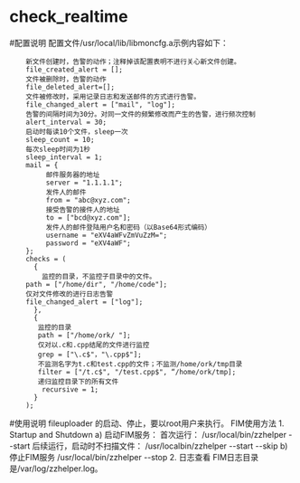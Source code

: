# check_realtime

#配置说明
配置文件/usr/local/lib/libmoncfg.a示例内容如下：

		新文件创建时，告警的动作；注释掉该配置表明不进行关心新文件创建。
		file_created_alert = [];
		文件被删除时，告警的动作
		file_deleted_alert=[];
		文件被修改时，采用记录日志和发送邮件的方式进行告警。
		file_changed_alert = ["mail", "log"];
		告警的间隔时间为30分。对同一文件的频繁修改而产生的告警，进行频次控制
		alert_interval = 30;
		启动时每读10个文件，sleep一次
		sleep_count = 10;
		每次sleep时间为1秒
		sleep_interval = 1;
		mail = {
		     邮件服务器的地址
		     server = "1.1.1.1";
		     发件人的邮件
		     from = "abc@xyz.com";
		     接受告警的接件人的地址
		     to = ["bcd@xyz.com"];
		     发件人的邮件登陆用户名和密码（以Base64形式编码）
		     username = "eXV4aWFvZmVuZzM=";
		     password = "eXV4aWF"; 
		};
		checks = (
		  { 
		    监控的目录，不监控子目录中的文件。
		path = ["/home/dir", "/home/code"];
		仅对文件修改的进行日志告警
		file_changed_alert = ["log"];
		  },
		  {
		   监控的目录
		   path = ["/home/ork/ "];
		   仅对以.c和.cpp结尾的文件进行监控
		   grep = ["\.c$"，"\.cpp$"];
		   不监测名字为t.c和test.cpp的文件；不监测/home/ork/tmp目录
		   filter = ["/t.c$", "/test.cpp$", “/home/ork/tmp];
		   递归监控目录下的所有文件
		    recursive = 1;
		  }
		);
#使用说明
		fileuploader 的启动、停止，要以root用户来执行。
		FIM使用方法
		1.	Startup and Shutdown
		a)	 启动FIM服务：
				首次运行：
				/usr/local/bin/zzhelper --start
				后续运行，启动时不扫描文件：
				/usr/localbin/zzhelper --start --skip
		b)	停止FIM服务
		/usr/local/bin/zzhelper --stop
		2.	日志查看
		FIM日志目录是/var/log/zzhelper.log。
